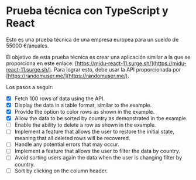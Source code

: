 # Prueba técnica con TypeScript y React

Esto es una prueba técnica de una empresa europea para un sueldo de 55000 €/anuales.

El objetivo de esta prueba técnica es crear una aplicación similar a la que se proporciona en este enlace: [https://midu-react-11.surge.sh/](https://midu-react-11.surge.sh/). Para lograr esto, debe usar la API proporcionada por [https://randomuser.me/](https://randomuser.me/).

Los pasos a seguir:

- [x] Fetch 100 rows of data using the API.
- [x] Display the data in a table format, similar to the example.
- [x] Provide the option to color rows as shown in the example.
- [x] Allow the data to be sorted by country as demonstrated in the example.
- [ ] Enable the ability to delete a row as shown in the example.
- [ ] Implement a feature that allows the user to restore the initial state, meaning that all deleted rows will be recovered.
- [ ] Handle any potential errors that may occur.
- [ ] Implement a feature that allows the user to filter the data by country.
- [ ] Avoid sorting users again the data when the user is changing filter by country.
- [ ] Sort by clicking on the column header.
